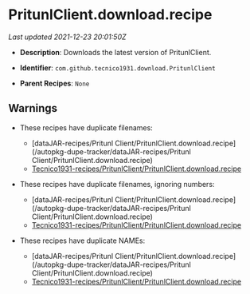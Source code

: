 # PritunlClient.download.recipe

_Last updated 2021-12-23 20:01:50Z_

- **Description**: Downloads the latest version of PritunlClient.

- **Identifier**: `com.github.tecnico1931.download.PritunlClient`

- **Parent Recipes**: `None`


## Warnings

- These recipes have duplicate filenames:
    - [dataJAR-recipes/Pritunl Client/PritunlClient.download.recipe](/autopkg-dupe-tracker/dataJAR-recipes/Pritunl Client/PritunlClient.download.recipe)
    - [Tecnico1931-recipes/PritunlClient/PritunlClient.download.recipe](/autopkg-dupe-tracker/Tecnico1931-recipes/PritunlClient/PritunlClient.download.recipe)

- These recipes have duplicate filenames, ignoring numbers:
    - [dataJAR-recipes/Pritunl Client/PritunlClient.download.recipe](/autopkg-dupe-tracker/dataJAR-recipes/Pritunl Client/PritunlClient.download.recipe)
    - [Tecnico1931-recipes/PritunlClient/PritunlClient.download.recipe](/autopkg-dupe-tracker/Tecnico1931-recipes/PritunlClient/PritunlClient.download.recipe)

- These recipes have duplicate NAMEs:
    - [dataJAR-recipes/Pritunl Client/PritunlClient.download.recipe](/autopkg-dupe-tracker/dataJAR-recipes/Pritunl Client/PritunlClient.download.recipe)
    - [Tecnico1931-recipes/PritunlClient/PritunlClient.download.recipe](/autopkg-dupe-tracker/Tecnico1931-recipes/PritunlClient/PritunlClient.download.recipe)